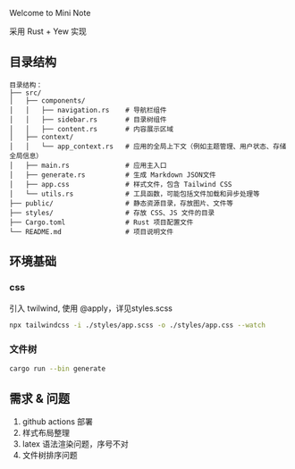 
Welcome to Mini Note

采用 Rust + Yew 实现

## 目录结构

```
目录结构：
├── src/
│   ├── components/
│   │   ├── navigation.rs    # 导航栏组件
│   │   ├── sidebar.rs       # 目录树组件
│   │   ├── content.rs       # 内容展示区域
│   ├── context/
│   │   └── app_context.rs   # 应用的全局上下文（例如主题管理、用户状态、存储全局信息）
│   ├── main.rs              # 应用主入口
│   ├── generate.rs          # 生成 Markdown JSON文件
│   ├── app.css              # 样式文件，包含 Tailwind CSS
│   └── utils.rs             # 工具函数，可能包括文件加载和异步处理等
├── public/                  # 静态资源目录，存放图片、文件等
├── styles/                  # 存放 CSS、JS 文件的目录
├── Cargo.toml               # Rust 项目配置文件
└── README.md                # 项目说明文件
```
## 环境基础
### css
引入 twilwind, 使用 @apply，详见styles.scss

```bash
npx tailwindcss -i ./styles/app.scss -o ./styles/app.css --watch
```

### 文件树
```bash
cargo run --bin generate
```

## 需求 & 问题

1. github actions 部署 
2. 样式布局整理
3. latex 语法渲染问题，序号不对
4. 文件树排序问题

